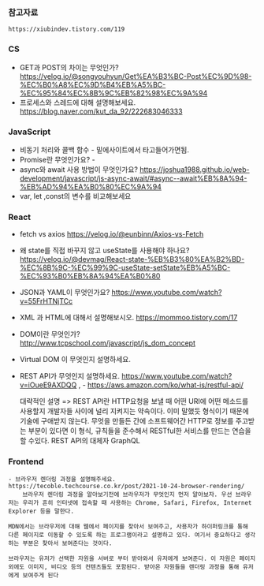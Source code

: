 ### 참고자료    
    https://xiubindev.tistory.com/119

### CS
    
    
   - GET과 POST의 차이는 무엇인가? https://velog.io/@songyouhyun/Get%EA%B3%BC-Post%EC%9D%98-%EC%B0%A8%EC%9D%B4%EB%A5%BC-%EC%95%84%EC%8B%9C%EB%82%98%EC%9A%94 
   - 프로세스와 스레드에 대해 설명해보세요. https://blog.naver.com/kut_da_92/222683046333
    
### JavaScript 
   - 비동기 처리와 콜백 함수 - 밑에사이트에서 타고들어가면됨.
   - Promise란 무엇인가요? -
   - async와 await 사용 방법이 무엇인가요? https://joshua1988.github.io/web-development/javascript/js-async-await/#async--await%EB%8A%94-%EB%AD%94%EA%B0%80%EC%9A%94
   - var, let ,const의 변수를 비교해보세요

### React
    
   - fetch vs axios https://velog.io/@eunbinn/Axios-vs-Fetch 
   - 왜 state를 직접 바꾸지 않고 useState를 사용해야 하나요? https://velog.io/@devmag/React-state-%EB%B3%80%EA%B2%BD-%EC%8B%9C-%EC%99%9C-useState-setState%EB%A5%BC-%EC%93%B0%EB%8A%94%EA%B0%80

   - JSON과 YAML이 무엇인가요?  https://www.youtube.com/watch?v=55FrHTNjTCc
   - XML 과 HTML에 대해서 설명해보시오. https://mommoo.tistory.com/17
   - DOM이란 무엇인가? http://www.tcpschool.com/javascript/js_dom_concept
   - Virtual DOM 이 무엇인지 설명하세요. 
   - REST API가 무엇인지 설명하세요. https://www.youtube.com/watch?v=iOueE9AXDQQ  ,    - https://aws.amazon.com/ko/what-is/restful-api/

     대략적인 설명 => REST API란 HTTP요청을 보낼 때 어떤 URI에 어떤 메소드를 사용할지 개발자들 사이에 널리 지켜지는 약속이다.
            이미 말했듯 형식이기 때문에 기술에 구애받지 않는다.
            무엇을 만들든 간에 소프트웨어간 HTTP로 정보를 주고받는 부분이 있다면 이 형식, 규칙들을 준수해서 RESTful한 서비스를 만드는 연습을 할 수있다.
            REST API의 대체자 GraphQL

### Frontend
    - 브라우저 렌더링 과정을 설명해주세요. https://tecoble.techcourse.co.kr/post/2021-10-24-browser-rendering/
        브라우저 렌더링 과정을 알아보기전에 브라우저가 무엇인지 먼저 알아보자. 우선 브라우저는 우리가 흔히 인터넷에 접속할 때 사용하는 Chrome, Safari, Firefox, Internet Explorer 등을 말한다.

    MDN에서는 브라우저에 대해 웹에서 페이지를 찾아서 보여주고, 사용자가 하이퍼링크를 통해 다른 페이지로 이동할 수 있도록 하는 프로그램이라고 설명하고 있다. 여기서 중요하다고 생각하는 부분은 찾아서 보여준다는 것이다.

    브라우저는 유저가 선택한 자원을 서버로 부터 받아와서 유저에게 보여준다. 이 자원은 페이지 외에도 이미지, 비디오 등의 컨텐츠들도 포함된다. 받아온 자원들을 렌더링 과정을 통해 유저에게 보여주게 된다
